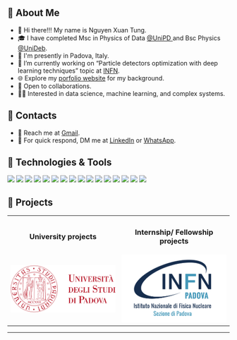 ## 🚀 About Me

- 👋 Hi there!!! My name is Nguyen Xuan Tung.
- 🎓 I have completed Msc in Physics of Data <a href="https://www.unipd.it/en/educational-offer/master-s-degrees/school-of-science?tipo=LM&scuola=SC&ordinamento=2018&key=SC2443"> @UniPD </a> and Bsc Physics <a href="https://edu.unideb.hu/p/physics-bsc">@UniDeb</a>.
- 📍 I'm presently in Padova, Italy.
- 🔭 I’m currently working on “Particle detectors optimization with deep learning techniques” topic at [INFN](https://www.pd.infn.it/it/).
- 🌐 Explore my [porfolio website](https://tungcg1906.github.io/NguyenXuanTung/) for my background.
- 🤝 Open to collaborations.
- 👨‍💻 Interested in data science,  machine learning, and complex systems.
 

## 📨 Contacts
- 📧 Reach me at [Gmail](mailto:tungcg1906@gmail.com).
- 📲 For quick respond, DM me at [LinkedIn](https://linkedin.com/in/tungnguyen1998) or [WhatsApp](https://wa.me/393518346577?text=Hello%20Tung).

## 🔧 Technologies & Tools

![](https://img.shields.io/badge/OS-Ubuntu-informational?style=flat&logo=Ubuntu&logoColor=white&color=bc422b)
![](https://img.shields.io/badge/OS-MacOs-informational?style=flat&logo=MacOs&logoColor=white&color=bc422b)
![](https://img.shields.io/badge/OS-Windows-informational?style=flat&logo=Windows&logoColor=white&color=bc422b)
![](https://img.shields.io/badge/Code-HTML-informational?style=flat&logo=html5&logoColor=white&color=bc422b)
![](https://img.shields.io/badge/Code-C-informational?style=flat&logo=C&logoColor=white&color=bc422b)
![](https://img.shields.io/badge/Code-C++-informational?style=flat&logo=c%2B%2B&logoColor=white&color=bc422b)
![](https://img.shields.io/badge/Code-Python-informational?style=flat&logo=python&logoColor=white&color=bc422b)
![](https://img.shields.io/badge/Code-R-informational?style=flat&logo=R&logoColor=white&color=bc422b)
![](https://img.shields.io/badge/Code-MATLAB-informational?style=flat&logo=mathworks&logoColor=white&color=bc422b)
![](https://img.shields.io/badge/Shell-Bash-informational?style=flat&logo=gnu-bash&logoColor=white&color=bc422b)
![](https://img.shields.io/badge/Tools-Docker-informational?style=flat&logo=docker&logoColor=white&color=bc422b)
![](https://img.shields.io/badge/Tools-MySQL-informational?style=flat&logo=mysql&logoColor=white&color=bc422b)
![](https://img.shields.io/badge/Tools-Tableau-informational?style=flat&logo=Tableau&logoColor=white&color=bc422b)
![](https://img.shields.io/badge/Tools-Google%20Analytics-E37400?-informational?style=flat&logo=google%20analytics&logoColor=white&color=bc422b)
![](https://img.shields.io/badge/Cloud-AWS-informational?style=flat&logo=amazon-aws&logoColor=white&color=bc422b)
![](https://img.shields.io/badge/Cloud-GCP-informational?style=flat&logo=google-cloud&logoColor=white&color=bc422b)


## 📁 Projects

<div align="center">
  <table>
    <tr>
      <th><h3>University projects</h3></th>
      <th><h3>Internship/ Fellowship projects</h3></th>
    </tr>
    <tr>
      <td width="50%" style="text-align: center;">
        <a href="https://github.com/stars/Tungcg1906/lists/university-projects">
          <div><img src="https://raw.githubusercontent.com/Tungcg1906/Tungcg1906/master/images/unipd-universita-di-padova.png" /></div>
        </a>
      </td>
      <td width="50%" style="text-align: center;">
        <a href="https://github.com/stars/Tungcg1906/lists/research-project">
          <div><img src="https://raw.githubusercontent.com/Tungcg1906/Tungcg1906/master/images/infn.png" /></div>
        </a>
      </td>
    </tr>
  </table>
  <hr />
  <h3></h3>
</div>







<!--
**Tungcg1906/Tungcg1906** is a ✨ _special_ ✨ repository because its `README.md` (this file) appears on your GitHub profile.
![Snake animation](https://github.com/GuillaumeFalourd/GuillaumeFalourd/blob/output/github-contribution-grid-snake.svg)
Here are some ideas to get you started:

- 🔭 I’m currently ...
- 🌱 I’m currently learning ...
- 👯 I’m looking to collaborate on ...
- 🤔 I’m looking for help with ...
- 💬 Ask me about ...
- 📫 How to reach me: ...
- 😄 Pronouns: ...
- ⚡ Fun fact: ...
-->

